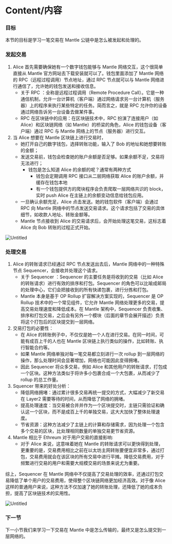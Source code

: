 # Content/内容

### 目标

本节的目标是学习一笔交易在 Mantle 公链中是怎么被发起和处理的。

### **发起交易**

1. Alice 首先需要确保她有一个数字钱包能够与 Mantle 网络交互，这个很简单直接从 Mantle 官方网站去下载安装就可以了。钱包里面添加了 Mantle 网络的 RPC（远程过程调用）节点地址，通过 RPC 节点就可以与 Mantle 网络进行通信了，允许她的钱包发送和接收信息。
    - 关于 RPC ：全称是远程过程调用（Remote Procedure Call）。它是一种通信机制，允许一台计算机（客户端）通过网络请求另一台计算机（服务器）上的程序来执行某些特定的任务。简而言之，就是 RPC 允许你的设备通过网络告诉另一台设备去做某件事。
    - RPC 在区块链中的应用：在区块链技术中，RPC 扮演了连接用户（如 Alice）和区块链网络（如 Mantle）的桥梁的角色，Alice 的钱包设备（客户端）通过 RPC 与 Mantle 网络上的节点（服务器）进行交互。
2. 当 Alice 想要在 Mantle 区块链上进行交易时，
    - 她打开自己的数字钱包，选择转账功能，输入了 Bob 的地址和她想要转账的金额；
    - 发送交易前，钱包会检查她的账户余额是否足够。如果余额不足，交易将无法进行；
        - 钱包是怎么知道 Alice 的余额的呢？通常有两种方式
            - 钱包会定期调用 RPC 接口从二层网络获取 Alice 的账户余额，并缓存在钱包本地
            - 有一个钱包提供方的爬块程序会负责爬取一层网络共识的 block，实时 push Alice 在主链上的余额变动信息给钱包应用。
    - 一旦确认余额充足，Alice 点击发送。她的钱包软件（客户端）会通过 RPC 向 Mantle 网络中的节点发送交易请求。这个请求包括了交易的具体细节，如收款人地址、转账金额等。
    - Mantle 节点接收到 Alice 的交易请求后，会开始处理这笔交易，这标志着 Alice 向 Bob 转账的过程正式开始。

![Untitled](https://prod-files-secure.s3.us-west-2.amazonaws.com/40ad2819-285a-4795-a80f-f6a1f2a4d3bf/dd6c60a6-4bb4-4a77-9b30-6a12bd00845f/Untitled.png)

### **处理交易**

1. Alice 的转账请求已经通过 RPC 节点发送出去后，Mantle 网络中的一种特殊节点 Sequencer，会接收并处理这个请求。
    - 关于 Sequencer ：Sequencer 的主要任务是将收到的交易（比如 Alice 的转账请求）进行有效的排序和打包。Sequencer 的角色可以比喻成邮局的处理中心，它们会把接收到的所有快递包裹，进行分拣和打包。
    - Mantle 本身是基于 OP Rollup 扩容解决方案实现的，Sequencer 是 OP Rollup 技术中的一个常见组件，它允许 Mantle 网络处理更多的交易，提高交易处理速度和降低成本。在 Mantle 架构中，Sequencer 负责收集、排序和打包交易，之后会有另外一个模块（后面的章节会展开描述）负责将这个打包后的区块提交到一层网络。
2. 交易打包的必要性：
    - 在 Alice 的转账例子中，不仅仅是她一个人在进行交易。在同一时间，可能有成百上千的人也在 Mantle 区块链上执行类似的操作，比如转账、执行智能合约等。
    - 如果 Mantle 网络单独对每一笔交易都立刻进行一次 rollup 到一层网络的操作，那么处理时间会显著增加，网络也可能因此变得拥堵。
    - 因此 Sequencer 将众多交易，例如 Alice 和其他用户的转账请求，打包成一个区块。这种方法类似于将许多小包裹合成一个大包裹，从而减少了 rollup 的总工作量。
3. Squencer 带来的好处分析：
    - 降低网络拥堵：通过累计很多交易再统一提交的方式，大幅减少了新交易在 Layer2 需要等待的时间，从而降低了网络的拥堵。
    - 提高处理速度：当交易被合并并作为一个区块提交时，主链只需验证和确认这一个区块，而不是成百上千的单独交易，这大大加快了整体处理速度。
    - 节省资源：这种方法减少了主链上的计算和存储需求，因为处理一个包含多个交易的区块，比处理相同数量的单独交易更节省资源。
4. Mantle 相比于 Ethreum 对于用户交易的直接影响:
    - 对于 Alice 来说，这意味着她在 Mantle 的转账请求可以更快得到处理，更重要的是，交易费用相比之前在以太坊主网转账要便宜非常多，通过打包，交易费用就会在该区块的所有交易中进行平摊。降低交易费用，对于频繁进行交易的用户和需要大规模交易的场景来说尤为重要。

综上，Sequencer 在 Mantle 网络中不仅提高了交易处理的效率，还通过打包交易降低了单个用户的交易费用，使得整个区块链网络更加经济高效。对于像 Alice 这样的普通用户来说，这种方法不仅加速了她的转账处理，还降低了她的成本负担，提高了区块链技术的实用性。

![Untitled](https://prod-files-secure.s3.us-west-2.amazonaws.com/40ad2819-285a-4795-a80f-f6a1f2a4d3bf/3408f619-8bf1-497c-9e68-cc0bdfa96134/Untitled.png)

### 下一节

下一小节我们来学习一下交易在 Mantle 中是怎么传输的，最终又是怎么提交到一层网络的。